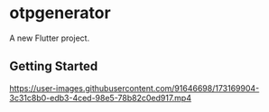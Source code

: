 # otpgenerator

A new Flutter project.

## Getting Started



https://user-images.githubusercontent.com/91646698/173169904-3c31c8b0-edb3-4ced-98e5-78b82c0ed917.mp4


